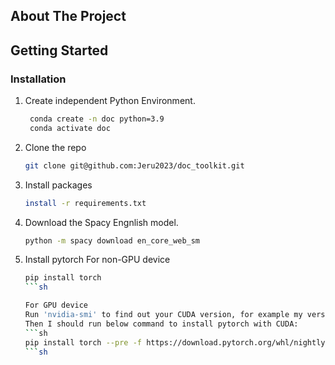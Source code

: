 <!-- ABOUT THE PROJECT -->
## About The Project

<!-- GETTING STARTED -->
## Getting Started

### Installation

1. Create independent Python Environment.
   ```sh    
    conda create -n doc python=3.9
    conda activate doc
   ```
2. Clone the repo
   ```sh
   git clone git@github.com:Jeru2023/doc_toolkit.git
   ```
3. Install packages
   ```sh
   install -r requirements.txt
   ```
4. Download the Spacy Engnlish model.
   ```sh
   python -m spacy download en_core_web_sm
   ```
5. Install pytorch
   For non-GPU device
   ```sh
   pip install torch
   ```sh

   For GPU device
   Run 'nvidia-smi' to find out your CUDA version, for example my version is 12.1
   Then I should run below command to install pytorch with CUDA:
   ```sh
   pip install torch --pre -f https://download.pytorch.org/whl/nightly/cu121/torch_nightly.html
   ```sh
